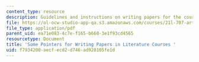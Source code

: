 ```yaml
---
content_type: resource
description: Guidelines and instructions on writing papers for the course.
file: https://ol-ocw-studio-app-qa.s3.amazonaws.com/courses/21l-707-arthurian-literature-and-celtic-colonization-spring-2005/f7934200aecfecd2d746ad920105fe1d_so_poi_wri_pa_lit.pdf
file_type: application/pdf
parent_uid: ea71e083-4c7e-f165-b660-3e1f93cd4565
resourcetype: Document
title: 'Some Pointers for Writing Papers in Literature Courses '
uid: f7934200-aecf-ecd2-d746-ad920105fe1d
---
```

